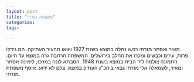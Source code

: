 ```yaml
---
layout: post
title: "משפחת מזרחי"
categories:
tags:

---
```

מאיר ואסתר מזרחי רכשו נחלה במוצא בשנת 1927 ויצאו מהעיר העתיקה. הם גידלו פרות, עיזים וכבשים ומכרו את החלב בירושלים. המשפחה הרחבה גרה במוצא עד היום.
התמונה צולמה ליד הבית במוצא בשנת 1948. הסבתא לונה במרכז, לימינה אסתר ומאיר, לשמאלה אלי מזרחי גבאי ביהכ"נ העתיק במוצא. צלם לא ידוע. אוסף משפחת מזרחי.